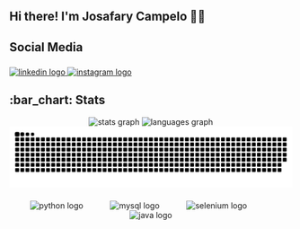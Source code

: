## Hi there! I'm Josafary Campelo 🤘🏽

###

<h2 align="left">Social Media</h2>

###

<div align="left">
  <a href="https://www.linkedin.com/in/josafary-campelo/" target="_blank">
    <img src="https://raw.githubusercontent.com/maurodesouza/profile-readme-generator/master/src/assets/icons/social/linkedin/default.svg" width="60" height="40" alt="linkedin logo"  />
  </a>
  <a href="https://www.instagram.com/jmangueboy/" target="_blank">
    <img src="https://raw.githubusercontent.com/maurodesouza/profile-readme-generator/master/src/assets/icons/social/instagram/default.svg" width="60" height="40" alt="instagram logo"  />
  </a>
</div>

###

<h2 align="left">:bar_chart: Stats</h2>

<div align="center">
  <img src="https://github-readme-stats.vercel.app/api?username=josafary-ds&hide_title=false&hide_rank=false&show_icons=true&include_all_commits=true&count_private=true&disable_animations=false&theme=dark&locale=en&hide_border=false&order=1" height="150" alt="stats graph"  />
  <img src="https://github-readme-stats.vercel.app/api/top-langs?username=josafary-ds&locale=en&hide_title=false&layout=compact&card_width=320&langs_count=5&theme=dark&hide_border=false&order=2" height="150" alt="languages graph"  />

  <picture align="center">
  <source media="(prefers-color-scheme: dark)" srcset="https://raw.githubusercontent.com/josafary-ds/josafary-ds/output/github-contribution-grid-snake-dark.svg">
  <source media="(prefers-color-scheme: light)" srcset="https://raw.githubusercontent.com/josafary-ds/josafary-ds/output/github-contribution-grid-snake-dark.svg">
  <img align="center" alt="github contribution grid snake animation" src="https://raw.githubusercontent.com/josafary-ds/josafary-ds/output/github-contribution-grid-snake.svg">
</picture>
</div>

###

<div align="center">
  <img src="https://cdn.jsdelivr.net/gh/devicons/devicon@latest/icons/python/python-original.svg" height="70" alt="python logo" />
  <img width="40" />
  <img src="https://cdn.jsdelivr.net/gh/devicons/devicon@latest/icons/mysql/mysql-original.svg" height="70" alt="mysql logo" />
  <img width="40" />
  <img src="https://cdn.jsdelivr.net/gh/devicons/devicon@latest/icons/selenium/selenium-original.svg" height="70" alt="selenium logo" />
  <img width="40" />
  <img src="https://cdn.jsdelivr.net/gh/devicons/devicon@latest/icons/java/java-original.svg" height="70" alt="java logo" />
</div>

###
